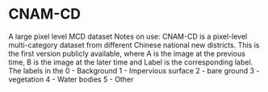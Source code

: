 # CNAM-CD
A large pixel level MCD dataset
Notes on use:
CNAM-CD is a pixel-level multi-category dataset from different Chinese national new districts. This is the first version publicly available, where A is the image at the previous time, B is the image at the later time and Label is the corresponding label.
The labels in the
0 - Background
1 - Impervious surface
2 - bare ground
3 - vegetation 
4 - Water bodies
5 - Other

